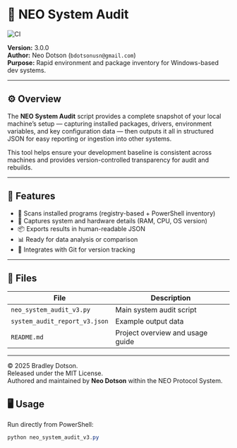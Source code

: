 # 🧠 NEO System Audit

![CI](https://github.com/bdotsonusn/system_audit/actions/workflows/ci.yml/badge.svg)

**Version:** 3.0.0  
**Author:** Neo Dotson (`bdotsonusn@gmail.com`)  
**Purpose:** Rapid environment and package inventory for Windows-based dev systems.

---

## ⚙️ Overview
The **NEO System Audit** script provides a complete snapshot of your local machine’s setup — capturing installed packages, drivers, environment variables, and key configuration data — then outputs it all in structured JSON for easy reporting or ingestion into other systems.

This tool helps ensure your development baseline is consistent across machines and provides version-controlled transparency for audit and rebuilds.

---

## 🚀 Features
- 🧩 Scans installed programs (registry-based + PowerShell inventory)
- 💽 Captures system and hardware details (RAM, CPU, OS version)
- 📦 Exports results in human-readable JSON
- 📊 Ready for data analysis or comparison
- 🧱 Integrates with Git for version tracking

---

## 📂 Files
| File | Description |
|------|--------------|
| `neo_system_audit_v3.py` | Main system audit script |
| `system_audit_report_v3.json` | Example output data |
| `README.md` | Project overview and usage guide |

---
© 2025 Bradley Dotson.  
Released under the MIT License.  
Authored and maintained by **Neo Dotson** within the NEO Protocol System.

## 🖥️ Usage

Run directly from PowerShell:
```powershell
python neo_system_audit_v3.py
